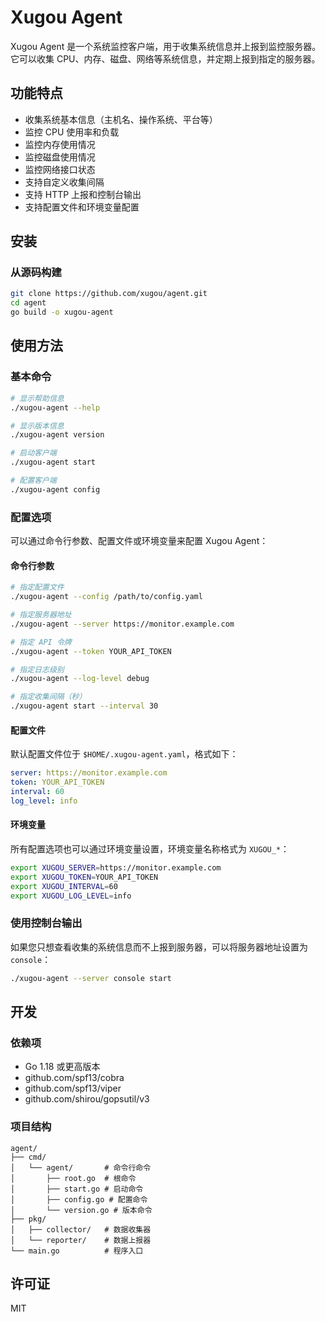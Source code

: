 # Xugou Agent

Xugou Agent 是一个系统监控客户端，用于收集系统信息并上报到监控服务器。它可以收集 CPU、内存、磁盘、网络等系统信息，并定期上报到指定的服务器。

## 功能特点

- 收集系统基本信息（主机名、操作系统、平台等）
- 监控 CPU 使用率和负载
- 监控内存使用情况
- 监控磁盘使用情况
- 监控网络接口状态
- 支持自定义收集间隔
- 支持 HTTP 上报和控制台输出
- 支持配置文件和环境变量配置

## 安装

### 从源码构建

```bash
git clone https://github.com/xugou/agent.git
cd agent
go build -o xugou-agent
```

## 使用方法

### 基本命令

```bash
# 显示帮助信息
./xugou-agent --help

# 显示版本信息
./xugou-agent version

# 启动客户端
./xugou-agent start

# 配置客户端
./xugou-agent config
```

### 配置选项

可以通过命令行参数、配置文件或环境变量来配置 Xugou Agent：

#### 命令行参数

```bash
# 指定配置文件
./xugou-agent --config /path/to/config.yaml

# 指定服务器地址
./xugou-agent --server https://monitor.example.com

# 指定 API 令牌
./xugou-agent --token YOUR_API_TOKEN

# 指定日志级别
./xugou-agent --log-level debug

# 指定收集间隔（秒）
./xugou-agent start --interval 30
```

#### 配置文件

默认配置文件位于 `$HOME/.xugou-agent.yaml`，格式如下：

```yaml
server: https://monitor.example.com
token: YOUR_API_TOKEN
interval: 60
log_level: info
```

#### 环境变量

所有配置选项也可以通过环境变量设置，环境变量名称格式为 `XUGOU_*`：

```bash
export XUGOU_SERVER=https://monitor.example.com
export XUGOU_TOKEN=YOUR_API_TOKEN
export XUGOU_INTERVAL=60
export XUGOU_LOG_LEVEL=info
```

### 使用控制台输出

如果您只想查看收集的系统信息而不上报到服务器，可以将服务器地址设置为 `console`：

```bash
./xugou-agent --server console start
```

## 开发

### 依赖项

- Go 1.18 或更高版本
- github.com/spf13/cobra
- github.com/spf13/viper
- github.com/shirou/gopsutil/v3

### 项目结构

```
agent/
├── cmd/
│   └── agent/       # 命令行命令
│       ├── root.go  # 根命令
│       ├── start.go # 启动命令
│       ├── config.go # 配置命令
│       └── version.go # 版本命令
├── pkg/
│   ├── collector/   # 数据收集器
│   └── reporter/    # 数据上报器
└── main.go          # 程序入口
```

## 许可证

MIT 